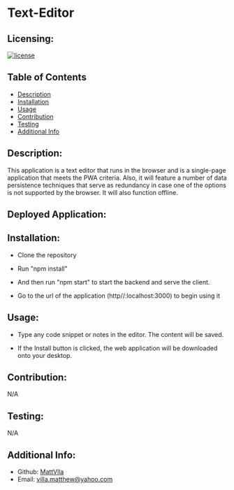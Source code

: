 # Text-Editor
  
## Licensing:

[![license](https://img.shields.io/badge/license-none-blue)](https://shields.io)

## Table of Contents

- [Description](#description)
- [Installation](#installation)
- [Usage](#usage)
- [Contribution](#contribution)
- [Testing](#testing)
- [Additional Info](#additional-info)
  
## Description:

This application is a text editor that runs in the browser and is a single-page application that meets the PWA criteria. Also, it will feature a number of data persistence techniques that serve as redundancy in case one of the options is not supported by the browser. It will also function offline.

## Deployed Application:


## Installation:

  - Clone the repository 

  - Run "npm install" 
  
  - And then run "npm start" to start the backend and serve the client.

  - Go to the url of the application (http//:localhost:3000) to begin using it    

## Usage:

  - Type any code snippet or notes in the editor. The content will be saved.
  
  - If the Install button is clicked, the web application will be downloaded onto your desktop. 
  
## Contribution: 

  N/A
 
## Testing:

  N/A
  
## Additional Info:

- Github: [MattVlla](https://github.com/MattVlla)
- Email: villa.matthew@yahoo.com
